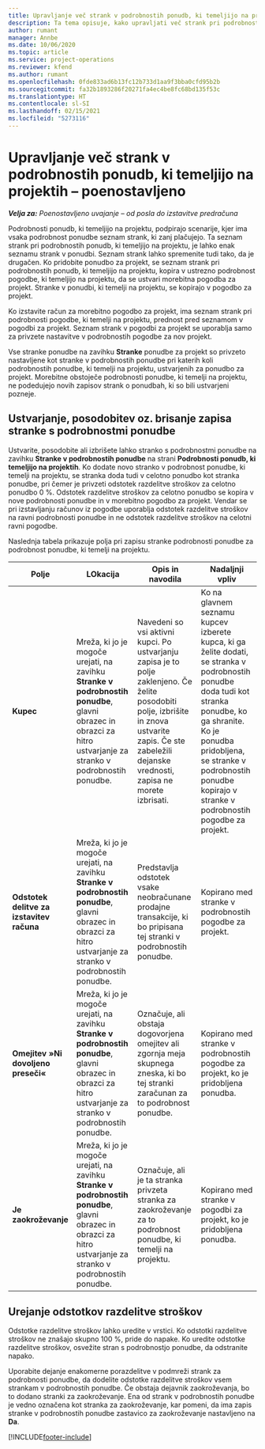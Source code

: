 ```yaml
---
title: Upravljanje več strank v podrobnostih ponudb, ki temeljijo na projektih – poenostavljeno
description: Ta tema opisuje, kako upravljati več strank pri podrobnostih ponudb, ki temeljijo na projektu.
author: rumant
manager: Annbe
ms.date: 10/06/2020
ms.topic: article
ms.service: project-operations
ms.reviewer: kfend
ms.author: rumant
ms.openlocfilehash: 0fde833ad6b13fc12b733d1aa9f3bba0cfd95b2b
ms.sourcegitcommit: fa32b1893286f20271fa4ec4be8fc68bd135f53c
ms.translationtype: HT
ms.contentlocale: sl-SI
ms.lasthandoff: 02/15/2021
ms.locfileid: "5273116"
---
```

# <a name="manage-multiple-customers-on-project-based-quote-lines---lite"></a>Upravljanje več strank v podrobnostih ponudb, ki temeljijo na projektih – poenostavljeno

_**Velja za:** Poenostavljeno uvajanje – od posla do izstavitve predračuna_

Podrobnosti ponudb, ki temeljijo na projektu, podpirajo scenarije, kjer ima vsaka podrobnost ponudbe seznam strank, ki zanj plačujejo. Ta seznam strank pri podrobnostih ponudb, ki temeljijo na projektu, je lahko enak seznamu strank v ponudbi. Seznam strank lahko spremenite tudi tako, da je drugačen. Ko pridobite ponudbo za projekt, se seznam strank pri podrobnostih ponudb, ki temeljijo na projektu, kopira v ustrezno podrobnost pogodbe, ki temeljijo na projektu, da se ustvari morebitna pogodba za projekt. Stranke v ponudbi, ki temelji na projektu, se kopirajo v pogodbo za projekt.

Ko izstavite račun za morebitno pogodbo za projekt, ima seznam strank pri podrobnosti pogodbe, ki temelji na projektu, prednost pred seznamom v pogodbi za projekt. Seznam strank v pogodbi za projekt se uporablja samo za privzete nastavitve v podrobnostih pogodbe za nov projekt.

Vse stranke ponudbe na zavihku **Stranke** ponudbe za projekt so privzeto nastavljene kot stranke v podrobnostih ponudbe pri katerih koli podrobnostih ponudbe, ki temelji na projektu, ustvarjenih za ponudbo za projekt. Morebitne obstoječe podrobnosti ponudbe, ki temelji na projektu, ne podedujejo novih zapisov strank o ponudbah, ki so bili ustvarjeni pozneje.

## <a name="create-update-or-delete-a-quote-line-customer-record"></a>Ustvarjanje, posodobitev oz. brisanje zapisa stranke s podrobnostmi ponudbe

Ustvarite, posodobite ali izbrišete lahko stranko s podrobnostmi ponudbe na zavihku **Stranke v podrobnostih ponudbe** na strani **Podrobnosti ponudb, ki temeljijo na projektih**. Ko dodate novo stranko v podrobnost ponudbe, ki temelji na projektu, se stranka doda tudi v celotno ponudbo kot stranka ponudbe, pri čemer je privzeti odstotek razdelitve stroškov za celotno ponudbo 0 %. Odstotek razdelitve stroškov za celotno ponudbo se kopira v nove podrobnosti ponudbe in v morebitno pogodbo za projekt. Vendar se pri izstavljanju računov iz pogodbe uporablja odstotek razdelitve stroškov na ravni podrobnosti ponudbe in ne odstotek razdelitve stroškov na celotni ravni pogodbe. 

Naslednja tabela prikazuje polja pri zapisu stranke podrobnosti ponudbe za podrobnost ponudbe, ki temelji na projektu.

| Polje | LOkacija | Opis in navodila | Nadaljnji vpliv |
| --- | --- | --- | --- |
| **Kupec** | Mreža, ki jo je mogoče urejati, na zavihku **Stranke v podrobnostih ponudbe**, glavni obrazec in obrazci za hitro ustvarjanje za stranko v podrobnostih ponudbe. | Navedeni so vsi aktivni kupci. Po ustvarjanju zapisa je to polje zaklenjeno. Če želite posodobiti polje, izbrišite in znova ustvarite zapis. Če ste zabeležili dejanske vrednosti, zapisa ne morete izbrisati. | Ko na glavnem seznamu kupcev izberete kupca, ki ga želite dodati, se stranka v podrobnostih ponudbe doda tudi kot stranka ponudbe, ko ga shranite. Ko je ponudba pridobljena, se stranke v podrobnostih ponudbe kopirajo v stranke v podrobnostih pogodbe za projekt. |
| **Odstotek delitve za izstavitev računa** | Mreža, ki jo je mogoče urejati, na zavihku **Stranke v podrobnostih ponudbe**, glavni obrazec in obrazci za hitro ustvarjanje za stranko v podrobnostih ponudbe. | Predstavlja odstotek vsake neobračunane prodajne transakcije, ki bo pripisana tej stranki v podrobnostih ponudbe. | Kopirano med stranke v podrobnostih pogodbe za projekt. |
| **Omejitev »Ni dovoljeno preseči«** | Mreža, ki jo je mogoče urejati, na zavihku **Stranke v podrobnostih ponudbe**, glavni obrazec in obrazci za hitro ustvarjanje za stranko v podrobnostih ponudbe. | Označuje, ali obstaja dogovorjena omejitev ali zgornja meja skupnega zneska, ki bo tej stranki zaračunan za to podrobnost ponudbe. | Kopirano med stranke v podrobnostih pogodbe za projekt, ko je pridobljena ponudba. |
| **Je zaokroževanje** | Mreža, ki jo je mogoče urejati, na zavihku **Stranke v podrobnostih ponudbe**, glavni obrazec in obrazci za hitro ustvarjanje za stranko v podrobnostih ponudbe. | Označuje, ali je ta stranka privzeta stranka za zaokroževanje za to podrobnost ponudbe, ki temelji na projektu. | Kopirano med stranke v pogodbi za projekt, ko je pridobljena ponudba. |

## <a name="edit-billing-split-percentages"></a>Urejanje odstotkov razdelitve stroškov

Odstotke razdelitve stroškov lahko uredite v vrstici. Ko odstotki razdelitve stroškov ne znašajo skupno 100 %, pride do napake. Ko uredite odstotke razdelitve stroškov, osvežite stran s podrobnostjo ponudbe, da odstranite napako.

Uporabite dejanje enakomerne porazdelitve v podmreži strank za podrobnosti ponudbe, da dodelite odstotke razdelitve stroškov vsem strankam v podrobnostih ponudbe. Če obstaja dejavnik zaokroževanja, bo to dodano stranki za zaokroževanje. Ena od strank v podrobnostih ponudbe je vedno označena kot stranka za zaokroževanje, kar pomeni, da ima zapis stranke v podrobnostih ponudbe zastavico za zaokroževanje nastavljeno na **Da**. 


[!INCLUDE[footer-include](../../includes/footer-banner.md)]